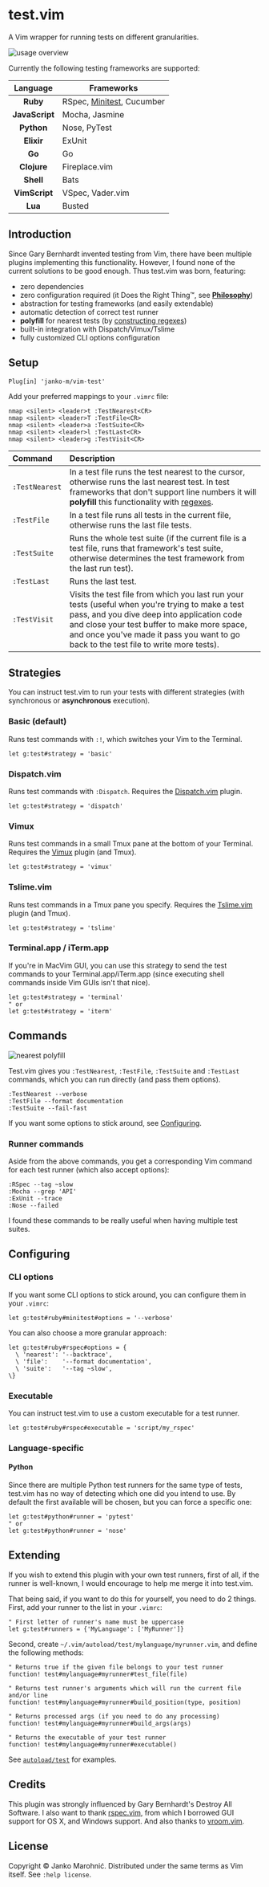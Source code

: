 # test.vim

A Vim wrapper for running tests on different granularities.

![usage overview](/screenshots/granularity.gif)

Currently the following testing frameworks are supported:

| Language       | Frameworks                            |
| :------------: | ------------------------------------- |
| **Ruby**       | RSpec, [Minitest][minitest], Cucumber |
| **JavaScript** | Mocha, Jasmine                        |
| **Python**     | Nose, PyTest                          |
| **Elixir**     | ExUnit                                |
| **Go**         | Go                                    |
| **Clojure**    | Fireplace.vim                         |
| **Shell**      | Bats                                  |
| **VimScript**  | VSpec, Vader.vim                      |
| **Lua**        | Busted                                |

## Introduction

Since Gary Bernhardt invented testing from Vim, there have been multiple
plugins implementing this functionality. However, I found none of the current
solutions to be good enough. Thus test.vim was born, featuring:

* zero dependencies
* zero configuration required (it Does the Right Thing™, see [**Philosophy**](https://github.com/janko-m/vim-test/wiki))
* abstraction for testing frameworks (and easily extendable)
* automatic detection of correct test runner
* **polyfill** for nearest tests (by [constructing regexes](#commands))
* built-in integration with Dispatch/Vimux/Tslime
* fully customized CLI options configuration

## Setup

```vim
Plug[in] 'janko-m/vim-test'
```

Add your preferred mappings to your `.vimrc` file:

```vim
nmap <silent> <leader>t :TestNearest<CR>
nmap <silent> <leader>T :TestFile<CR>
nmap <silent> <leader>a :TestSuite<CR>
nmap <silent> <leader>l :TestLast<CR>
nmap <silent> <leader>g :TestVisit<CR>
```

| Command        | Description                                                                                                                                                                                                                                                                            |
| :-------       | :-----------                                                                                                                                                                                                                                                                           |
| `:TestNearest` | In a test file runs the test nearest to the cursor, otherwise runs the last nearest test. In test frameworks that don't support line numbers it will **polyfill** this functionality with [regexes](#commands).                                                                        |
| `:TestFile`    | In a test file runs all tests in the current file, otherwise runs the last file tests.                                                                                                                                                                                                 |
| `:TestSuite`   | Runs the whole test suite (if the current file is a test file, runs that framework's test suite, otherwise determines the test framework from the last run test).                                                                                                                      |
| `:TestLast`    | Runs the last test.                                                                                                                                                                                                                                                                    |
| `:TestVisit`   | Visits the test file from which you last run your tests (useful when you're trying to make a test pass, and you dive deep into application code and close your test buffer to make more space, and once you've made it pass you want to go back to the test file to write more tests). |

## Strategies

You can instruct test.vim to run your tests with different strategies (with
synchronous or **asynchronous** execution).

### Basic (default)

Runs test commands with `:!`, which switches your Vim to the Terminal.

```vim
let g:test#strategy = 'basic'
```

### Dispatch.vim

Runs test commands with `:Dispatch`. Requires the
[Dispatch.vim](https://github.com/tpope/vim-dispatch) plugin.

```vim
let g:test#strategy = 'dispatch'
```

### Vimux

Runs test commands in a small Tmux pane at the bottom of your Terminal.
Requires the [Vimux](https://github.com/benmills/vimux) plugin (and Tmux).

```vim
let g:test#strategy = 'vimux'
```

### Tslime.vim

Runs test commands in a Tmux pane you specify. Requires the
[Tslime.vim](https://github.com/kikijump/tslime.vim) plugin (and Tmux).

```vim
let g:test#strategy = 'tslime'
```

### Terminal.app / iTerm.app

If you're in MacVim GUI, you can use this strategy to send the test commands
to your Terminal.app/iTerm.app (since executing shell commands inside Vim GUIs
isn't that nice).

```vim
let g:test#strategy = 'terminal'
" or
let g:test#strategy = 'iterm'
```

## Commands

![nearest polyfill](/screenshots/nearest.gif)

Test.vim gives you `:TestNearest`, `:TestFile`, `:TestSuite` and `:TestLast`
commands, which you can run directly (and pass them options).

```
:TestNearest --verbose
:TestFile --format documentation
:TestSuite --fail-fast
```

If you want some options to stick around, see [Configuring](#configuring).

### Runner commands

Aside from the above commands, you get a corresponding Vim command for each
test runner (which also accept options):

```
:RSpec --tag ~slow
:Mocha --grep 'API'
:ExUnit --trace
:Nose --failed
```

I found these commands to be really useful when having multiple test suites.

## Configuring

### CLI options

If you want some CLI options to stick around, you can configure them in your
`.vimrc`:

```vim
let g:test#ruby#minitest#options = '--verbose'
```

You can also choose a more granular approach:

```vim
let g:test#ruby#rspec#options = {
  \ 'nearest': '--backtrace',
  \ 'file':    '--format documentation',
  \ 'suite':   '--tag ~slow',
\}
```
### Executable

You can instruct test.vim to use a custom executable for a test runner.

```vim
let g:test#ruby#rspec#executable = 'script/my_rspec'
```

### Language-specific

#### Python

Since there are multiple Python test runners for the same type of tests,
test.vim has no way of detecting which one did you intend to use. By default
the first available will be chosen, but you can force a specific one:

``` vim
let g:test#python#runner = 'pytest'
" or
let g:test#python#runner = 'nose'
```

## Extending

If you wish to extend this plugin with your own test runners, first of all,
if the runner is well-known, I would encourage to help me merge it into
test.vim.

That being said, if you want to do this for yourself, you need to do 2 things.
First, add your runner to the list in your `.vimrc`:

```vim
" First letter of runner's name must be uppercase
let g:test#runners = {'MyLanguage': ['MyRunner']}
```

Second, create `~/.vim/autoload/test/mylanguage/myrunner.vim`, and define the following
methods:

```vim
" Returns true if the given file belongs to your test runner
function! test#mylanguage#myrunner#test_file(file)

" Returns test runner's arguments which will run the current file and/or line
function! test#mylanguage#myrunner#build_position(type, position)

" Returns processed args (if you need to do any processing)
function! test#mylanguage#myrunner#build_args(args)

" Returns the executable of your test runner
function! test#mylanguage#myrunner#executable()
```

See [`autoload/test`](/autoload/test) for examples.

## Credits

This plugin was strongly influenced by Gary Bernhardt's Destroy All Software.
I also want to thank [rspec.vim](https://github.com/thoughtbot/vim-rspec), from
which I borrowed GUI support for OS X, and Windows support. And also thanks to
[vroom.vim](https://github.com/skalnik/vim-vroom).

## License

Copyright © Janko Marohnić. Distributed under the same terms as Vim itself. See
`:help license`.

[minitest]: https://github.com/janko-m/vim-test/wiki/Minitest
